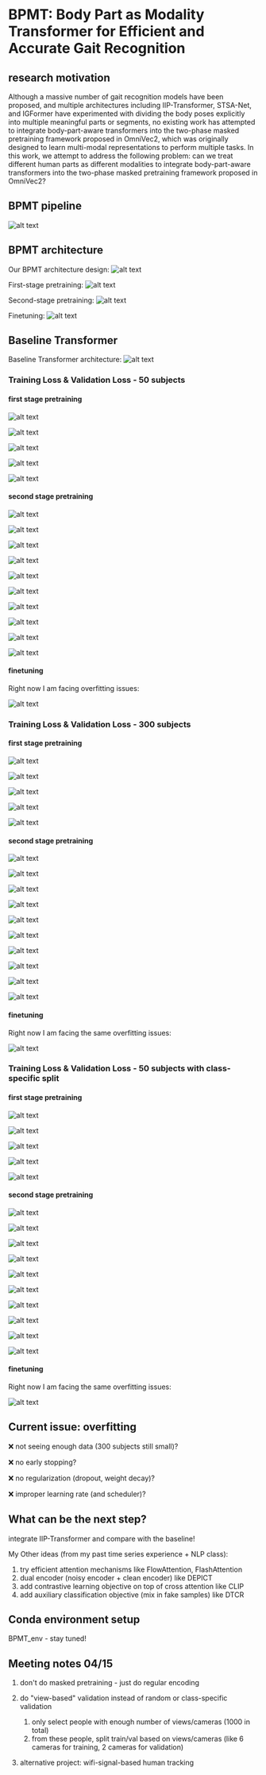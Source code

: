 # BPMT: Body Part as Modality Transformer for Efficient and Accurate Gait Recognition

## research motivation

Although a massive number of gait recognition models have been proposed, and multiple architectures including IIP-Transformer, STSA-Net, and IGFormer have experimented with dividing the body poses explicitly into multiple meaningful parts or segments, no existing work has attempted to integrate body-part-aware transformers into the two-phase masked pretraining framework proposed in OmniVec2, which
was originally designed to learn multi-modal representations to perform multiple tasks. In this work, we attempt to address the following problem: can we treat different human parts as different modalities to integrate body-part-aware transformers into the two-phase masked pretraining framework proposed in OmniVec2?


## BPMT pipeline

![alt text](docs/BPMT_pipeline.png)


## BPMT architecture

Our BPMT architecture design:
![alt text](docs/BPMT.png)

First-stage pretraining:
![alt text](docs/first_stage.png)

Second-stage pretraining:
![alt text](docs/second_stage.png)

Finetuning:
![alt text](docs/finetuning.png)


## Baseline Transformer

Baseline Transformer architecture:
![alt text](docs/baseline_transformer.png)

### Training Loss & Validation Loss - 50 subjects

#### first stage pretraining

![alt text](figures_50/Torso_train_val_loss.png)

![alt text](figures_50/Left_Arm_train_val_loss.png)

![alt text](figures_50/Right_Arm_train_val_loss.png)

![alt text](figures_50/Left_Leg_train_val_loss.png)

![alt text](figures_50/Right_Arm_train_val_loss.png)

#### second stage pretraining

![alt text](figures_50/Torso_Left_Arm_train_val_loss.png)

![alt text](figures_50/Torso_Right_Arm_train_val_loss.png)

![alt text](figures_50/Torso_Left_Leg_train_val_loss.png)

![alt text](figures_50/Torso_Right_Leg_train_val_loss.png)

![alt text](figures_50/Left_Arm_Right_Arm_train_val_loss.png)

![alt text](figures_50/Left_Arm_Left_Leg_train_val_loss.png)

![alt text](figures_50/Left_Arm_Right_Leg_train_val_loss.png)

![alt text](figures_50/Right_Arm_Left_Leg_train_val_loss.png)

![alt text](figures_50/Right_Arm_Right_Leg_train_val_loss.png)

![alt text](figures_50/Left_Leg_Right_Leg_train_val_loss.png)


#### finetuning

Right now I am facing overfitting issues:

![alt text](figures_50/finetuning_train_val_loss.png)


### Training Loss & Validation Loss - 300 subjects

#### first stage pretraining

![alt text](figures_300/Torso_train_val_loss.png)

![alt text](figures_300/Left_Arm_train_val_loss.png)

![alt text](figures_300/Right_Arm_train_val_loss.png)

![alt text](figures_300/Left_Leg_train_val_loss.png)

![alt text](figures_300/Right_Arm_train_val_loss.png)

#### second stage pretraining

![alt text](figures_300/Torso_Left_Arm_train_val_loss.png)

![alt text](figures_300/Torso_Right_Arm_train_val_loss.png)

![alt text](figures_300/Torso_Left_Leg_train_val_loss.png)

![alt text](figures_300/Torso_Right_Leg_train_val_loss.png)

![alt text](figures_300/Left_Arm_Right_Arm_train_val_loss.png)

![alt text](figures_300/Left_Arm_Left_Leg_train_val_loss.png)

![alt text](figures_300/Left_Arm_Right_Leg_train_val_loss.png)

![alt text](figures_300/Right_Arm_Left_Leg_train_val_loss.png)

![alt text](figures_300/Right_Arm_Right_Leg_train_val_loss.png)

![alt text](figures_300/Left_Leg_Right_Leg_train_val_loss.png)


#### finetuning

Right now I am facing the same overfitting issues:

![alt text](figures_300/finetuning_train_val_loss.png)


### Training Loss & Validation Loss - 50 subjects with class-specific split

#### first stage pretraining

![alt text](figures_50_class_specific/Torso_train_val_loss.png)

![alt text](figures_50_class_specific/Left_Arm_train_val_loss.png)

![alt text](figures_50_class_specific/Right_Arm_train_val_loss.png)

![alt text](figures_50_class_specific/Left_Leg_train_val_loss.png)

![alt text](figures_50_class_specific/Right_Arm_train_val_loss.png)

#### second stage pretraining

![alt text](figures_50_class_specific/Torso_Left_Arm_train_val_loss.png)

![alt text](figures_50_class_specific/Torso_Right_Arm_train_val_loss.png)

![alt text](figures_50_class_specific/Torso_Left_Leg_train_val_loss.png)

![alt text](figures_50_class_specific/Torso_Right_Leg_train_val_loss.png)

![alt text](figures_50_class_specific/Left_Arm_Right_Arm_train_val_loss.png)

![alt text](figures_50_class_specific/Left_Arm_Left_Leg_train_val_loss.png)

![alt text](figures_50_class_specific/Left_Arm_Right_Leg_train_val_loss.png)

![alt text](figures_50_class_specific/Right_Arm_Left_Leg_train_val_loss.png)

![alt text](figures_50_class_specific/Right_Arm_Right_Leg_train_val_loss.png)

![alt text](figures_50_class_specific/Left_Leg_Right_Leg_train_val_loss.png)


#### finetuning

Right now I am facing the same overfitting issues:

![alt text](figures_50_class_specific/finetuning_train_val_loss.png)


## Current issue: overfitting

❌ not seeing enough data (300 subjects still small)?

❌ no early stopping?

❌ no regularization (dropout, weight decay)?

❌ improper learning rate (and scheduler)?


## What can be the next step?

integrate IIP-Transformer and compare with the baseline!

My Other ideas (from my past time series experience + NLP class):

1. try efficient attention mechanisms like FlowAttention, FlashAttention
2. dual encoder (noisy encoder + clean encoder) like DEPICT
3. add contrastive learning objective on top of cross attention like CLIP
4. add auxiliary classification objective (mix in fake samples) like DTCR

## Conda environment setup

BPMT_env - stay tuned!


## Meeting notes 04/15

1. don't do masked pretraining - just do regular encoding
2. do "view-based" validation instead of random or class-specific validation
    1. only select people with enough number of views/cameras (1000 in total)
    2. from these people, split train/val based on views/cameras (like 6 cameras for training, 2 cameras for validation)

3. alternative project: wifi-signal-based human tracking